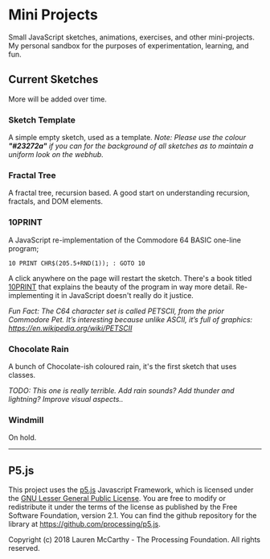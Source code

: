 # Mini Projects
  
Small JavaScript sketches, animations, exercises, and other mini-projects. My personal sandbox for the purposes of experimentation, learning, and fun.

## Current Sketches
More will be added over time.

### Sketch Template
A simple empty sketch, used as a template. *Note: Please use the colour __"#23272a"__ if you can for the background of all sketches as to maintain a uniform look on the webhub.*

### Fractal Tree
A fractal tree, recursion based. A good start on understanding recursion, fractals, and DOM elements.

### 10PRINT
A JavaScript re-implementation of the Commodore 64 BASIC one-line program;

```10 PRINT CHR$(205.5+RND(1)); : GOTO 10```

A click anywhere on the page will restart the sketch.  There's a book titled [10PRINT](https://10print.org/) that explains the beauty of the program in way more detail. Re-implementing it in JavaScript doesn't really do it justice.

*Fun Fact: The C64 character set is called PETSCII, from the prior Commodore Pet. It’s interesting because unlike ASCII, it’s full of graphics: https://en.wikipedia.org/wiki/PETSCII*

### Chocolate Rain
A bunch of Chocolate-ish coloured rain, it's the first sketch that uses classes.

*TODO: This one is really terrible. Add rain sounds? Add thunder and lightning? Improve visual aspects..*

### Windmill

On hold.

---

## P5.js

This project uses the [p5.js](https://p5js.org/) Javascript Framework, which is licensed under the [GNU Lesser General Public License](https://www.gnu.org/licenses/lgpl-2.1.txt). You are free to modify or redistribute it under the terms of the license as published by the Free Software Foundation, version 2.1. You can find the github repository for the library at https://github.com/processing/p5.js. 

Copyright (c) 2018 Lauren McCarthy - The Processing Foundation. All rights reserved.
